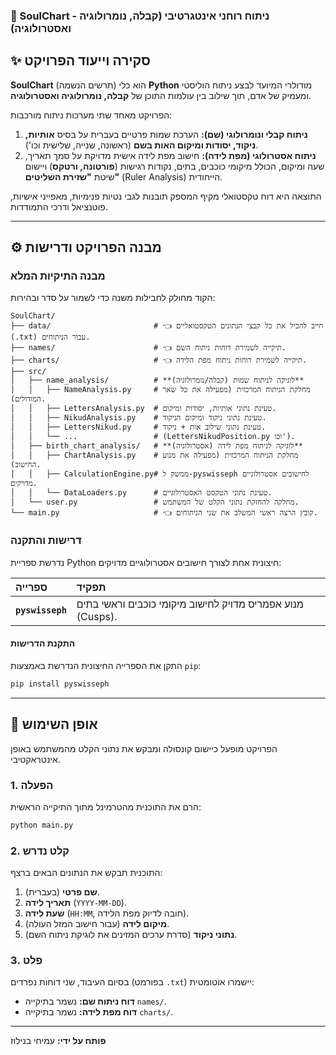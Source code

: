 ### 🌌 SoulChart - ניתוח רוחני אינטגרטיבי (קבלה, נומרולוגיה ואסטרולוגיה)

## ✨ סקירה וייעוד הפרויקט

**SoulChart** (תרשים הנשמה) הוא כלי **Python** מודולרי המיועד לבצע ניתוח הוליסטי ומעמיק של אדם, תוך שילוב בין עולמות התוכן של **קבלה, נומרולוגיה ואסטרולוגיה**.

הפרויקט מאחד שתי מערכות ניתוח מורכבות:

1.  **ניתוח קבלי ונומרולוגי (שם):** הערכת שמות פרטיים בעברית על בסיס **אותיות, ניקוד, יסודות ומיקום האות בשם** (ראשונה, שנייה, שלישית וכו').
2.  **ניתוח אסטרולוגי (מפת לידה):** חישוב מפת לידה אישית מדויקת על סמך תאריך, שעה ומיקום, הכולל מיקומי כוכבים, בתים, נקודות רגישות (**פורטונה, ורטקס**) ויישום שיטת **"שזירת השליטים"** (Ruler Analysis) הייחודית.

התוצאה היא דוח טקסטואלי מקיף המספק תובנות לגבי נטיות פנימיות, מאפייני אישיות, פוטנציאל ודרכי התמודדות.

-----

## ⚙️ מבנה הפרויקט ודרישות

### מבנה התיקיות המלא

הקוד מחולק לחבילות משנה כדי לשמור על סדר ובהירות:

```
SoulChart/
├── data/                       # 👈 חייב להכיל את כל קבצי הנתונים הטקסטואליים (.txt) עבור הניתוחים.
├── names/                      # 👈 תיקייה לשמירת דוחות ניתוח השם.
├── charts/                     # 👈 תיקייה לשמירת דוחות ניתוח מפת הלידה.
├── src/
│   ├── name_analysis/          # **לוגיקה לניתוח שמות (קבלה/נומרולוגיה)**
│   │   ├── NameAnalysis.py     # מחלקת הניתוח המרכזית (מפעילה את כל שאר המודולים).
│   │   ├── LettersAnalysis.py  # טעינת נתוני אותיות, יסודות ומיקום.
│   │   ├── NikudAnalysis.py    # טעינת נתוני ניקוד ומיקום הניקוד.
│   │   ├── LettersNikud.py     # טעינת נתוני שילוב אות + ניקוד.
│   │   └── ...                 # (LettersNikudPosition.py וכו').
│   ├── birth_chart_analysis/   # **לוגיקה לניתוח מפת לידה (אסטרולוגיה)**
│   │   ├── ChartAnalysis.py    # מחלקת הניתוח המרכזית (מפעילה את מנוע החישוב).
│   │   ├── CalculationEngine.py# ממשק ל-pyswisseph לחישובים אסטרולוגיים מדויקים.
│   │   └── DataLoaders.py      # טעינת נתוני הטקסט האסטרולוגיים.
│   └── user.py                 # מחלקה להחזקת נתוני הקלט של המשתמש.
└── main.py                     # 👈 קובץ הרצה ראשי המשלב את שני הניתוחים.
```

### דרישות והתקנה

נדרשת ספריית Python חיצונית אחת לצורך חישובים אסטרולוגיים מדויקים:

| ספרייה | תפקיד |
| :--- | :--- |
| **`pyswisseph`** | מנוע אפמריס מדויק לחישוב מיקומי כוכבים וראשי בתים (Cusps). |

#### התקנת הדרישות

התקן את הספרייה החיצונית הנדרשת באמצעות `pip`:

```bash
pip install pyswisseph
```

-----

## 🚀 אופן השימוש

הפרויקט מופעל כיישום קונסולה ומבקש את נתוני הקלט מהמשתמש באופן אינטראקטיבי.

### 1\. הפעלה

הרם את התוכנית מהטרמינל מתוך התיקייה הראשית:

```bash
python main.py
```

### 2\. קלט נדרש

התוכנית תבקש את הנתונים הבאים ברצף:

1.  **שם פרטי** (בעברית).
2.  **תאריך לידה** (`YYYY-MM-DD`).
3.  **שעת לידה** (`HH:MM`, חובה לדיוק מפת הלידה).
4.  **מיקום לידה** (עבור חישוב המזל העולה).
5.  **נתוני ניקוד** (סדרת ערכים המזינים את לוגיקת ניתוח השם).

### 3\. פלט

בסיום העיבוד, שני דוחות נפרדים (בפורמט `.txt`) יישמרו אוטומטית:

  * **דוח ניתוח שם:** נשמר בתיקייה `names/`.
  * **דוח מפת לידה:** נשמר בתיקייה `charts/`.

-----

**פותח על ידי:** עמיחי בנילוז